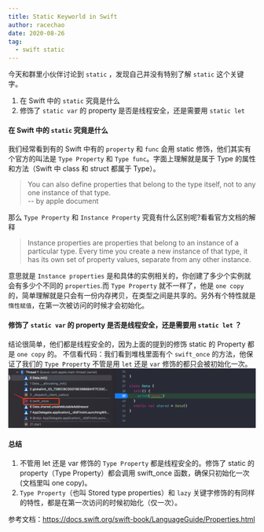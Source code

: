 ```yaml
---
title: Static Keyworld in Swift
author: racechao
date: 2020-08-26
tag:
  - swift static
---
```

今天和群里小伙伴讨论到 `static` ，发现自己并没有特别了解 `static` 这个关键字。
1. 在 Swift 中的 `static` 究竟是什么
2. 修饰了 `static var` 的 property 是否是线程安全，还是需要用 `static let`

#### 在 Swift 中的 `static` 究竟是什么

我们经常看到有的 Swift 中有的 `property` 和 `func` 会用 static 修饰，他们其实有个官方的叫法是 `Type Property` 和 `Type func`。字面上理解就是属于 Type 的属性和方法（Swift 中 class 和 struct 都属于 Type）。
>You can also define properties that belong to the type itself, not to any one instance of that type.  
-- by apple document

那么 `Type Property` 和 `Instance Property` 究竟有什么区别呢?看看官方文档的解释

>Instance properties are properties that belong to an instance of a particular type. Every time you create a new instance of that type, it has its own set of property values, separate from any other instance.

意思就是 `Instance properties` 是和具体的实例相关的，你创建了多少个实例就会有多少个不同的 `properties`.而 `Type Property` 就不一样了，他是 `one copy` 的，简单理解就是只会有一份内存拷贝，在类型之间是共享的。另外有个特性就是`惰性赋值`，在第一次被访问的时候才会初始化。

#### 修饰了 `static var` 的 property 是否是线程安全，还是需要用 `static let` ？

结论很简单，他们都是线程安全的，因为上面的提到的修饰 static 的 Property 都是 `one copy` 的。
不信看代码：我们看到堆栈里面有个 `swift_once` 的方法，他保证了我们的 `Type Property` 不管是用 `let` 还是 `var` 修饰的都只会被初始化一次。
![img](/assets/img/static-in-swift-01.png)

#### 总结

1. 不管用 let 还是 var 修饰的 `Type Property` 都是线程安全的。修饰了 static 的 property（Type Property）都会调用 swift_once 函数，确保只初始化一次(文档里叫 one copy)。
2. `Type Property`（也叫 Stored type properties）和 `lazy` 关键字修饰的有同样的特性，都是在第一次访问的时候初始化（仅一次）。
   

参考文档：https://docs.swift.org/swift-book/LanguageGuide/Properties.html
